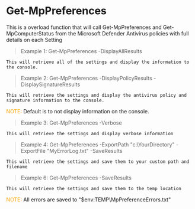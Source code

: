 # Get-MpPreferences
This is a overload function that will call Get-MpPreferences and Get-MpComputerStatus from the Microsoft Defender Antivirus policies with full details on each Setting

> Example 1: Get-MpPreferences -DisplayAllResults

    This will retrieve all of the settings and display the information to the console. 

> Example 2: Get-MpPreferences -DisplayPolicyResults -DisplaySignatureResults

    This will retrieve the settings and display the antivirus policy and signature information to the console. 

   <span style="color:orange">NOTE:</span> Default is to not display information on the console.

> Example 3: Get-MpPreferences -Verbose

    This will retrieve the settings and display verbose information

> Example 4: Get-MpPreferences -ExportPath "c:\YourDirectory" -ExportFile "MyErrorLog.txt" -SaveResults

    This will retrieve the settings and save them to your custom path and filename

> Example 6: Get-MpPreferences -SaveResults

    This will retrieve the settings and save them to the temp location


<span style="color:orange">NOTE:</span> All errors are saved to "$env:TEMP\MpPreferenceErrors.txt"
